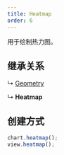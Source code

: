 ```yaml
---
title: Heatmap
order: 6
---
```


用于绘制热力图。

<a name="b821e2f0"></a>

## 继承关系

↳ [Geometry](geometry)

↳ **Heatmap**

<a name="d3474432"></a>

## 创建方式

```typescript
chart.heatmap();
view.heatmap();
```
